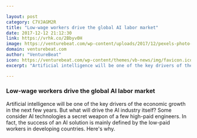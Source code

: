 ```yaml
---

layout: post
category: C7VJAGM2R
title: "Low-wage workers drive the global AI labor market"
date: 2017-12-12 21:12:30
link: https://vrhk.co/2Bbyv0H
image: https://venturebeat.com/wp-content/uploads/2017/12/pexels-photo-380769-e1513049835245.jpeg?fit=780%2C438&strip=all
domain: venturebeat.com
author: "VentureBeat"
icon: https://venturebeat.com/wp-content/themes/vb-news/img/favicon.ico
excerpt: "Artificial intelligence will be one of the key drivers of the economic growth in the next few years. But what will drive the AI industry itself? Some consider AI technologies a secret weapon of a few high-paid engineers. In fact, the success of an AI solution is mainly defined by the low-paid workers in developing countries. Here's why."

---
```


### Low-wage workers drive the global AI labor market

Artificial intelligence will be one of the key drivers of the economic growth in the next few years. But what will drive the AI industry itself? Some consider AI technologies a secret weapon of a few high-paid engineers. In fact, the success of an AI solution is mainly defined by the low-paid workers in developing countries. Here's why.